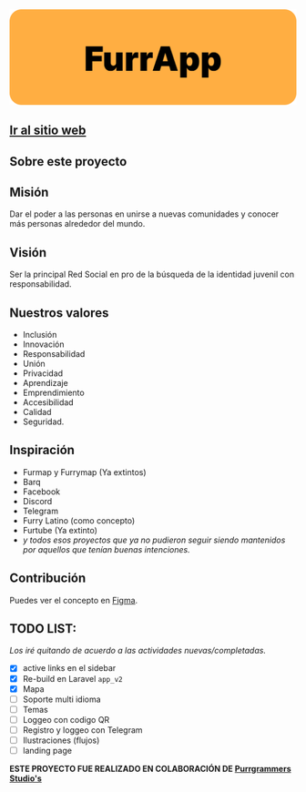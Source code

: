 <img src="./screenshots/cover.png" />

## [Ir al sitio web](https://furrapp.com)

## Sobre este proyecto
## Misión
Dar el poder a las personas en unirse a nuevas comunidades y conocer más personas alrededor del mundo.

## Visión
Ser la principal Red Social en pro de la búsqueda de la identidad juvenil con responsabilidad.

## Nuestros valores
* Inclusión
* Innovación
* Responsabilidad
* Unión
* Privacidad
* Aprendizaje
* Emprendimiento
* Accesibilidad
* Calidad
* Seguridad.

## Inspiración
* Furmap y Furrymap (Ya extintos)
* Barq
* Facebook
* Discord
* Telegram
* Furry Latino (como concepto)
* Furtube (Ya extinto)
* _y todos esos proyectos que ya no pudieron seguir siendo mantenidos por aquellos que tenían buenas intenciones._

## Contribución
Puedes ver el concepto en [Figma](https://www.figma.com/file/MGjj4Vfunm4yB5PFZVqvrA/Fursonas-Site).

## TODO LIST:
_Los iré quitando de acuerdo a las actividades nuevas/completadas._

* [x] active links en el sidebar
* [x] Re-build en Laravel ```app_v2```
* [x] Mapa
* [ ] Soporte multi idioma
* [ ] Temas
* [ ] Loggeo con codigo QR
* [ ] Registro y loggeo con Telegram
* [ ] Ilustraciones (flujos)
* [ ] landing page

**ESTE PROYECTO FUE REALIZADO EN COLABORACIÓN DE [Purrgrammers Studio's](https://github.com/Purrgrammers-Studio)**
